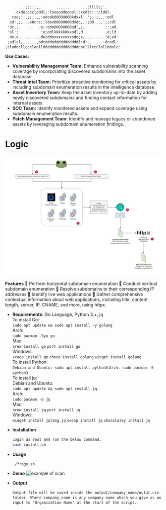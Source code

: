            .,;::::,..      ......      .,:llllc;'.
        .cxdolcccloddl;:looooddooool::xxdlc:::clddl.
       cxo;'',;;;,,,:ododkOOOOOOOOkdxxl:,';;;;,,,:odl
      od:,;,...x0c:c;;ldox00000000dxdc,,:;00...,:;;cdl
     'dc,;.    ..  .o;:odoOOOOOOOOodl,;;         ::;od.
     'ol';          :o;odlkkkkkkkxodl,d          .o;ld.
     .do,o..........docddoxxxxxxxxodo;x,.........:d;od'
     ;odlcl,......,odcdddodddddddddddl:d:.......:dcodl:.
    ;clodocllcccloolldddddddddddddddddoclllccclollddolc:

**Use Cases:**

- **Vulnerability Management Team:** Enhance vulnerability scanning coverage by incorporating discovered subdomains into the asset database.
- **Threat Intel Team:** Prioritize proactive monitoring for critical assets by including subdomain enumeration results in the intelligence database.
- **Asset Inventory Team:** Keep the asset inventory up-to-date by adding newly discovered subdomains and finding contact information for internal assets.
- **SOC Team:** Identify monitored assets and expand coverage using subdomain enumeration results.
- **Patch Management Team:** Identify and manage legacy or abandoned assets by leveraging subdomain enumeration findings.<br/>

# **Logic** <br/>
![logical flow for collection](architecture.png)

**Features**
    :frog: Perform horizontal subdomain enumeration
    :frog: Conduct vertical subdomain enumeration
    :frog: Resolve subdomains to their corresponding IP addresses
    :frog: Identify live web applications
    :frog: Gather comprehensive contextual information about web applications, including title, content length, server, IP, CNAME, and more, using httpx.
	
+ **Requirements:** Go Language, Python 3.+, jq<br/>
To install Go:<br/>
  ```sudo apt update && sudo apt install -y golang```
  <br/>
  Arch:<br/>
  ```sudo pacman -Syu go```
  <br/>
  Mac:<br/>
  ```brew install go```
  ```port install go```
  <br/>
  Windows:<br/>
  ```scoop install go```
  ```choco install golang```
  ```winget install golang```
  <br/>
To install Python:<br/>
  ```Debian and Ubuntu: sudo apt install python3```
  ```Arch: sudo pacman -S python3```
  <br/>
To install jq:<br/>
  Debian and Ubuntu:<br/>
  ```sudo apt update && sudo apt install jq```
  <br/>
  Arch:<br/>
  ```sudo pacman -S jq```
  <br/>
  Mac:<br/>
  ```brew install jq```
  ```port install jq```
  <br/>
  Windows:<br/>
  ```winget install jqlang.jq```
  ```scoop install jq```
  ```chocolatey install jq```
    
+ **Installation**
    ```sh
  Login as root and run the below command.
  bash install.sh
    ```
+ **Usage**
    ```sh
    ./frogy.sh
    ```
	
+ **Demo**
![example of scan](demo.png)

+ **Output**
    ```
    Output file will be saved inside the output/company_name/outut.csv folder. Where company_name is any company name which you give as an input to 'Organization Name' at the start of the script.